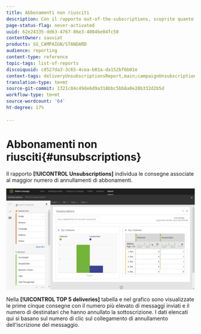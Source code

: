 ```yaml
---
title: Abbonamenti non riusciti
description: Con il rapporto out-of-the-subscriptions, scoprite quante volte i clienti hanno annullato la sottoscrizione alle vostre consegne.
page-status-flag: never-activated
uuid: 62e24335-dd63-4767-86e3-4084be04fc50
contentOwner: sauviat
products: SG_CAMPAIGN/STANDARD
audience: reporting
content-type: reference
topic-tags: list-of-reports
discoiquuid: c8527da3-3c65-4cea-b01a-da152bf6b01e
context-tags: deliveryUnsubscriptionsReport,main;campaignUnsubscriptionsReport,main;programUnsubscriptionsReport,main
translation-type: tm+mt
source-git-commit: 1321c84c49de6d9a318bbc5bb8a0e28b332d2b5d
workflow-type: tm+mt
source-wordcount: '64'
ht-degree: 17%

---
```



# Abbonamenti non riusciti{#unsubscriptions}

Il rapporto **[!UICONTROL Unsubscriptions]** individua le consegne associate al maggior numero di annullamenti di abbonamenti.

![](assets/delivery_reports_unsub.png)

Nella **[!UICONTROL TOP 5 deliveries]** tabella e nel grafico sono visualizzate le prime cinque consegne con il numero più elevato di messaggi inviati e il numero di destinatari che hanno annullato la sottoscrizione. I dati elencati qui si basano sul numero di clic sul collegamento di annullamento dell&#39;iscrizione del messaggio.
